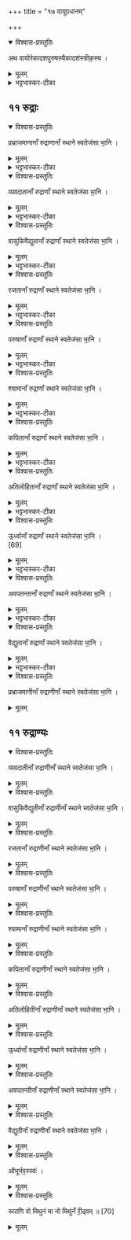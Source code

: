 +++
title = "१७ वायूपधानम्"

+++

<details open><summary>विश्वास-प्रस्तुतिः</summary>

अथ वायोरेकादशपुरुषस्यैकादश॑स्त्रीक॒स्य ।  
</details>

<details><summary>मूलम्</summary>

अथ वायोरेकादशपुरुषस्यैकादश॑स्त्रीक॒स्य ।  
</details>

<details><summary>भट्टभास्कर-टीका</summary>

अथ अनन्तरं वायोरेकादशपुरुषस्य एकादशस्त्रीकस्य उपधानक्रम उच्यते -  

पूर्ववत् पुरुषा वेदितव्याः ।  
स्त्रियस् तु वायोर्वैद्युत्यो नाम ।  
विद्युत एवेति केचित् ।  
नामधेयान्य् एव मन्त्राः ।
</details>

## ११ रुद्राः
<details open><summary>विश्वास-प्रस्तुतिः</summary>

प्रभ्राजमानानाँ रुद्राणानाँ स्थाने स्वतेज॑सा भा॒नि ।
</details>

<details><summary>मूलम्</summary>

प्रभ्राजमानानाँ रुद्राणानाँ स्थाने स्वतेज॑सा भा॒नि ।
</details>

<details><summary>भट्टभास्कर-टीका</summary>

"प्रभ्राजमानास् तया देवतया" इत्यादिरुपधानमन्त्रक्रमः । प्रभ्राजमानाः प्रकर्षेण विराजमाना 
</details>


<details open><summary>विश्वास-प्रस्तुतिः</summary>

व्यवदातानाँ रुद्राणाँ स्थाने स्वतेज॑सा भा॒नि ।
</details>

<details><summary>मूलम्</summary>

व्यवदातानाँ रुद्राणाँ स्थाने स्वतेज॑सा भा॒नि ।
</details>

<details><summary>भट्टभास्कर-टीका</summary>

व्यवदाता विशेषेणावदाता शुद्धा या इति लिङ्गव्यत्ययः । 
</details>

<details open><summary>विश्वास-प्रस्तुतिः</summary>

वासुकिवैद्युतानाँ रुद्राणाँ स्थाने स्वतेज॑सा भा॒नि ।
</details>

<details><summary>मूलम्</summary>

वासुकिवैद्युतानाँ रुद्राणाँ स्थाने स्वतेज॑सा भा॒नि ।
</details>

<details><summary>भट्टभास्कर-टीका</summary>

वासुकिर्वैद्युता वासुकिवद् वर्णतो विद्योतमाना 
</details>

<details open><summary>विश्वास-प्रस्तुतिः</summary>

रजतानाँ रुद्राणाँ स्थाने स्वतेज॑सा भा॒नि ।  
</details>

<details><summary>मूलम्</summary>

रजतानाँ रुद्राणाँ स्थाने स्वतेज॑सा भा॒नि ।  
</details>

<details><summary>भट्टभास्कर-टीका</summary>

रजता रजतवर्णाः 
</details>

<details open><summary>विश्वास-प्रस्तुतिः</summary>

परुषाणाँ रुद्राणाँ स्थाने स्वतेज॑सा भा॒नि ।
</details>

<details><summary>मूलम्</summary>

परुषाणाँ रुद्राणाँ स्थाने स्वतेज॑सा भा॒नि ।
</details>

<details><summary>भट्टभास्कर-टीका</summary>

पुरुषा रूक्षाः 
</details>

<details open><summary>विश्वास-प्रस्तुतिः</summary>

श्यामानाँ रुद्राणाँ स्थाने स्वतेज॑सा भा॒नि ।
</details>

<details><summary>मूलम्</summary>

श्यामानाँ रुद्राणाँ स्थाने स्वतेज॑सा भा॒नि ।
</details>

<details><summary>भट्टभास्कर-टीका</summary>

श्यामाः श्यामच्छायाः 
</details>

<details open><summary>विश्वास-प्रस्तुतिः</summary>

कपिलानाँ रुद्राणाँ स्थाने स्वतेज॑सा भा॒नि ।
</details>

<details><summary>मूलम्</summary>

कपिलानाँ रुद्राणाँ स्थाने स्वतेज॑सा भा॒नि ।
</details>

<details><summary>भट्टभास्कर-टीका</summary>

कपिलाः कपिलच्छाया 
</details>

<details open><summary>विश्वास-प्रस्तुतिः</summary>

अतिलोहितानाँ रुद्राणाँ स्थाने स्वतेज॑सा भा॒नि ।
</details>

<details><summary>मूलम्</summary>

अतिलोहितानाँ रुद्राणाँ स्थाने स्वतेज॑सा भा॒नि ।
</details>

<details><summary>भट्टभास्कर-टीका</summary>

अतिलोहिता अतिलोहितप्रभा 
</details>


<details open><summary>विश्वास-प्रस्तुतिः</summary>

ऊ॒र्ध्वानाँ रुद्राणाँ स्थाने स्वतेज॑सा भा॒नि ।  
[69]
</details>

<details><summary>मूलम्</summary>

ऊ॒र्ध्वानाँ रुद्राणाँ स्थाने स्वतेज॑सा भा॒नि ।  
[69]
</details>

<details><summary>भट्टभास्कर-टीका</summary>

ऊर्ध्वा ऊर्ध्ववृत्तयो 
</details>


<details open><summary>विश्वास-प्रस्तुतिः</summary>

अवपतन्तानाँ रुद्राणाँ स्थाने स्वतेज॑सा भा॒नि ।
</details>

<details><summary>मूलम्</summary>

अवपतन्तानाँ रुद्राणाँ स्थाने स्वतेज॑सा भा॒नि ।
</details>

<details><summary>भट्टभास्कर-टीका</summary>

अवपतन्ता अधोवृत्तयः । पतेरौणादिको झच् ।
</details>

<details open><summary>विश्वास-प्रस्तुतिः</summary>

वैद्युतानाँ रुद्राणाँ स्थाने स्वतेज॑सा भा॒नि ।
</details>

<details><summary>मूलम्</summary>

वैद्युतानाँ रुद्राणाँ स्थाने स्वतेज॑सा भा॒नि ।
</details>

<details><summary>भट्टभास्कर-टीका</summary>

वैद्युतः विद्योतनशीलाः । वचनव्यत्ययः, उपसर्गस्य वा वर्णव्यत्ययः ।
</details>

<details open><summary>विश्वास-प्रस्तुतिः</summary>

प्रभ्राजमानीनाँ रुद्राणीनाँ स्थाने स्वतेज॑सा भा॒नि ।
</details>

<details><summary>मूलम्</summary>

प्रभ्राजमानीनाँ रुद्राणीनाँ स्थाने स्वतेज॑सा भा॒नि ।
</details>

## ११ रुद्राण्यः
<details open><summary>विश्वास-प्रस्तुतिः</summary>

व्यवदातीनाँ रुद्राणीनाँ स्थाने स्वतेज॑सा भा॒नि ।  
</details>

<details><summary>मूलम्</summary>

व्यवदातीनाँ रुद्राणीनाँ स्थाने स्वतेज॑सा भा॒नि ।  
</details>

<details open><summary>विश्वास-प्रस्तुतिः</summary>

वासुकिवैद्युतीनाँ रुद्राणीनाँ स्थाने स्वतेज॑सा भा॒नि ।  
</details>

<details><summary>मूलम्</summary>

वासुकिवैद्युतीनाँ रुद्राणीनाँ स्थाने स्वतेज॑सा भा॒नि ।  
</details>

<details open><summary>विश्वास-प्रस्तुतिः</summary>

रजतानाँ रुद्राणीनाँ स्थाने स्वतेज॑सा भा॒नि ।
</details>

<details><summary>मूलम्</summary>

रजतानाँ रुद्राणीनाँ स्थाने स्वतेज॑सा भा॒नि ।
</details>
  
<details open><summary>विश्वास-प्रस्तुतिः</summary>

परुषाणाँ रुद्राणीनाँ स्थाने स्वतेज॑सा भा॒नि ।  
</details>

<details><summary>मूलम्</summary>

परुषाणाँ रुद्राणीनाँ स्थाने स्वतेज॑सा भा॒नि ।  
</details>
 
<details open><summary>विश्वास-प्रस्तुतिः</summary>

श्यामानाँ रुद्राणीनाँ स्थाने स्वतेज॑सा भा॒नि ।
</details>

<details><summary>मूलम्</summary>

श्यामानाँ रुद्राणीनाँ स्थाने स्वतेज॑सा भा॒नि ।
</details>

  
<details open><summary>विश्वास-प्रस्तुतिः</summary>

कपिलानाँ रुद्राणीनाँ स्थाने स्वतेज॑सा भा॒नि ।  
</details>

<details><summary>मूलम्</summary>

कपिलानाँ रुद्राणीनाँ स्थाने स्वतेज॑सा भा॒नि ।  
</details>

<details open><summary>विश्वास-प्रस्तुतिः</summary>

अतिलोहितीनाँ रुद्राणीनाँ स्थाने स्वतेज॑सा भा॒नि ।
</details>

<details><summary>मूलम्</summary>

अतिलोहितीनाँ रुद्राणीनाँ स्थाने स्वतेज॑सा भा॒नि ।
</details>
  
<details open><summary>विश्वास-प्रस्तुतिः</summary>

ऊ॒र्ध्वानाँ रुद्राणीनाँ स्थाने स्वतेज॑सा भा॒नि ।  
</details>

<details><summary>मूलम्</summary>

ऊ॒र्ध्वानाँ रुद्राणीनाँ स्थाने स्वतेज॑सा भा॒नि ।  
</details>
 
<details open><summary>विश्वास-प्रस्तुतिः</summary>

अवपतन्तीनाँ रुद्राणीनाँ स्थाने स्वतेज॑सा भा॒नि ।  
</details>

<details><summary>मूलम्</summary>

अवपतन्तीनाँ रुद्राणीनाँ स्थाने स्वतेज॑सा भा॒नि ।  
</details>
 
<details open><summary>विश्वास-प्रस्तुतिः</summary>

वैद्युतीनाँ रुद्राणीनाँ स्थाने स्वतेज॑सा भा॒नि ।  
</details>

<details><summary>मूलम्</summary>

वैद्युतीनाँ रुद्राणीनाँ स्थाने स्वतेज॑सा भा॒नि ।  
</details>

<details open><summary>विश्वास-प्रस्तुतिः</summary>

ओंभूर्भव॒स्स्वः॑ ।  
</details>

<details><summary>मूलम्</summary>

ओंभूर्भव॒स्स्वः॑ ।  
</details>


<details open><summary>विश्वास-प्रस्तुतिः</summary>

रूपाणि वो मिथुनं मा नो मिथु॑नँ री॒ढ्वम् ॥ [70]
</details>

<details><summary>मूलम्</summary>

रूपाणि वो मिथुनं मा नो मिथु॑नँ री॒ढ्वम् ॥ [70]
</details>



